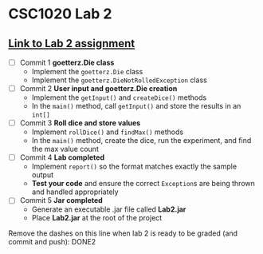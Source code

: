 # CSC1020 Lab 2

## [Link to Lab 2 assignment](https://csse.msoe.us/csc1020/lab2)

* [ ] Commit 1 **goetterz.Die class**
    - Implement the `goetterz.Die` class
    - Implement the `goetterz.DieNotRolledException` class
* [ ] Commit 2 **User input and goetterz.Die creation**
    - Implement the `getInput()` and `createDice()` methods
    - In the `main()` method, call `getInput()` and store the results in an `int[]`
* [ ] Commit 3 **Roll dice and store values**
    - Implement `rollDice()` and `findMax()` methods
    - In the `main()` method, create the dice, run the experiment, and find the max value count
* [ ] Commit 4 **Lab completed**
    - Implement `report()` so the format matches exactly the sample output
    - **Test your code** and ensure the correct `Exception`s are being thrown and handled appropriately
* [ ] Commit 5 **Jar completed**
    - Generate an executable .jar file called **Lab2.jar**
    - Place **Lab2.jar** at the root of the project

Remove the dashes on this line when lab 2 is ready to be graded (and commit and push): DONE2
